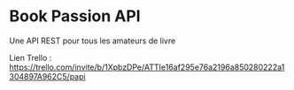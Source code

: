 # Book Passion API
Une API REST pour tous les amateurs de livre 

Lien Trello : https://trello.com/invite/b/1XpbzDPe/ATTIe16af295e76a2196a850280222a1304897A962C5/papi
